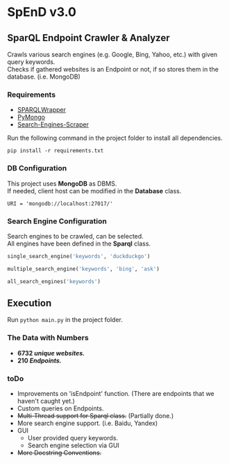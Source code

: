 # SpEnD v3.0
## SparQL Endpoint Crawler & Analyzer

Crawls various search engines (e.g. Google, Bing, Yahoo, etc.) with given query keywords.  
Checks if gathered websites is an Endpoint or not, if so stores them in the database. (i.e. MongoDB)


### Requirements
- [SPARQLWrapper](https://github.com/RDFLib/sparqlwrapper)
- [PyMongo](https://github.com/mongodb/mongo-python-driver)
- [Search-Engines-Scraper](https://github.com/tasos-py/Search-Engines-Scraper)

Run the following command in the project folder to install all dependencies.

`pip install -r requirements.txt`

### DB Configuration
This project uses **MongoDB** as DBMS.  
If needed, client host can be modified in the **Database** class.

`URI = 'mongodb://localhost:27017/'`

### Search Engine Configuration
Search engines to be crawled, can be selected.  
All engines have been defined in the **Sparql** class.
```python
single_search_engine('keywords', 'duckduckgo')

multiple_search_engine('keywords', 'bing', 'ask')

all_search_engines('keywords')
```

## Execution
Run `python main.py` in the project folder.

### The Data with Numbers
- **6732 _unique websites._**
- **210 _Endpoints._**

### toDo
- Improvements on 'isEndpoint' function. (There are endpoints that we haven't caught yet.)
- Custom queries on Endpoints.
- ~~Multi-Thread support for Sparql class.~~ (Partially done.)
- More search engine support. (i.e. Baidu, Yandex)
- GUI
    - User provided query keywords.
    - Search engine selection via GUI
- ~~More Docstring Conventions.~~
